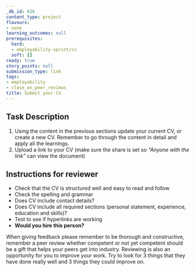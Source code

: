 ```yaml
---
_db_id: 816
content_type: project
flavours:
- none
learning_outcomes: null
prerequisites:
  hard:
  - employability-sprint/cv
  soft: []
ready: true
story_points: null
submission_type: link
tags:
- employability
- close_on_peer_reviews
title: Submit your CV
---
```


## Task Description
1. Using the content in the previous sections update your current CV, or create a new CV. Remember to go through the content in detail and apply all the learnings. 
2. Upload a link to your CV (make sure the share is set so *“Anyone with the link”* can view the document)

## Instructions for reviewer
- Check that the CV is structured well and easy to read and follow
- Check the spelling and grammar
- Does CV include contact details?
- Does CV include all required sections (personal statement, experience, education and skills)?
- Test to see if hyperlinks are working
- **Would you hire this person?**

When giving feedback please remember to be thorough and constructive, remember a peer review whether competent or not yet competent should be a gift that helps your peers get into industry. Reviewing is also an opportunity for you to improve your work. Try to look for 3 things that they have done really well and 3 things they could improve on.